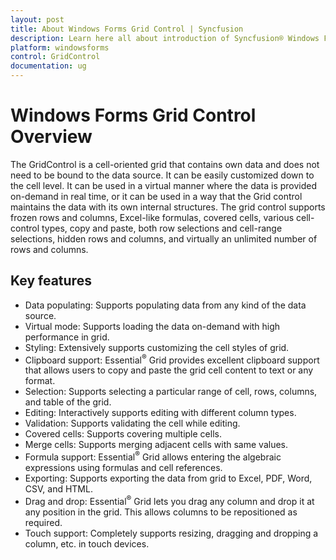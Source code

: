 ```yaml
---
layout: post
title: About Windows Forms Grid Control | Syncfusion
description: Learn here all about introduction of Syncfusion® Windows Forms Grid Control, its elements, and more details.
platform: windowsforms
control: GridControl
documentation: ug
---
```


# Windows Forms Grid Control Overview

The GridControl is a cell-oriented grid that contains own data and does not need to be bound to the data source. It can be easily customized down to the cell level.   It can be used in a virtual manner where the data is provided on-demand in real time, or it can be used in a way that the Grid control maintains the data with its own internal structures. The grid control supports frozen rows and columns, Excel-like formulas, covered cells, various cell-control types, copy and paste, both row selections and cell-range selections, hidden rows and columns, and virtually an unlimited number of rows and columns.

## Key features

* Data populating: Supports populating data from any kind of the data source.
* Virtual mode: Supports loading the data on-demand with high performance in grid.
* Styling: Extensively supports customizing the cell styles of grid.
* Clipboard support: Essential<sup>®</sup> Grid provides excellent clipboard support that allows users to copy and paste the grid cell content to text or any format.
* Selection: Supports selecting a particular range of cell, rows, columns, and table of the grid.
* Editing: Interactively supports editing with different column types.
* Validation: Supports validating the cell while editing.
* Covered cells: Supports covering multiple cells.
* Merge cells: Supports merging adjacent cells with same values.
* Formula support: Essential<sup>®</sup> Grid allows entering the algebraic expressions using formulas and cell references.
* Exporting: Supports exporting the data from grid to Excel, PDF, Word, CSV, and HTML.
* Drag and drop: Essential<sup>®</sup> Grid lets you drag any column and drop it at any position in the grid. This allows columns to be repositioned as required.
* Touch support: Completely supports resizing, dragging and dropping a column, etc. in touch devices.
